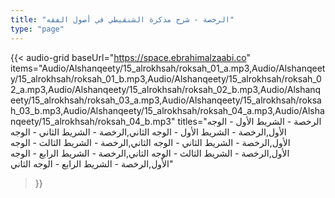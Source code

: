 ```yaml
---
title: "الرخصة - شرح مذكرة الشنقيطي في أصول الفقه"
type: "page"
---
```


{{< audio-grid 
  baseUrl="https://space.ebrahimalzaabi.co"
  items="Audio/Alshanqeety/15_alrokhsah/roksah_01_a.mp3,Audio/Alshanqeety/15_alrokhsah/roksah_01_b.mp3,Audio/Alshanqeety/15_alrokhsah/roksah_02_a.mp3,Audio/Alshanqeety/15_alrokhsah/roksah_02_b.mp3,Audio/Alshanqeety/15_alrokhsah/roksah_03_a.mp3,Audio/Alshanqeety/15_alrokhsah/roksah_03_b.mp3,Audio/Alshanqeety/15_alrokhsah/roksah_04_a.mp3,Audio/Alshanqeety/15_alrokhsah/roksah_04_b.mp3"
  titles="الرخصة - الشريط الأول - الوجه الأول,الرخصة - الشريط الأول - الوجه الثاني,الرخصة - الشريط الثاني - الوجه الأول,الرخصة - الشريط الثاني - الوجه الثاني,الرخصة - الشريط الثالث - الوجه الأول,الرخصة - الشريط الثالث - الوجه الثاني,الرخصة - الشريط الرابع - الوجه الأول,الرخصة - الشريط الرابع - الوجه الثاني"
>}} 